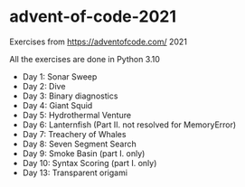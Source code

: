 # advent-of-code-2021
Exercises from https://adventofcode.com/ 2021

All the exercises are done in Python 3.10

- Day 1: Sonar Sweep
- Day 2: Dive
- Day 3: Binary diagnostics
- Day 4: Giant Squid
- Day 5: Hydrothermal Venture
- Day 6: Lanternfish (Part II. not resolved for MemoryError)
- Day 7: Treachery of Whales
- Day 8: Seven Segment Search
- Day 9: Smoke Basin (part I. only)
- Day 10: Syntax Scoring (part I. only)
- Day 13: Transparent origami


